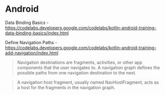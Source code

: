 # Android

Data Binding Basics - https://codelabs.developers.google.com/codelabs/kotlin-android-training-data-binding-basics/index.html



Define Navigation Paths - https://codelabs.developers.google.com/codelabs/kotlin-android-training-add-navigation/index.html

> Navigation destinations are fragments, activities, or other app components that the user navigates to. A navigation graph defines the possible paths from one navigation destination to the next.

> A navigation host fragment, usually named NavHostFragment, acts as a host for the fragments in the navigation graph.

